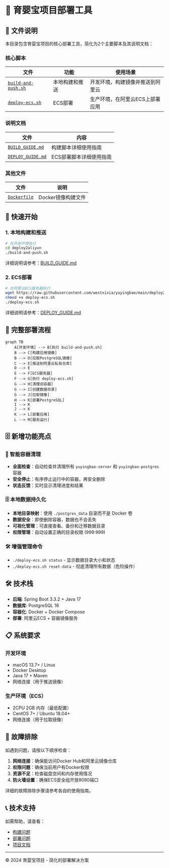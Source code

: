 # 🚀 育婴宝项目部署工具

## 📁 文件说明

本目录包含育婴宝项目的核心部署工具，简化为2个主要脚本及其说明文档：

### 核心脚本

| 文件 | 功能 | 使用场景 |
|------|------|----------|
| [`build-and-push.sh`](./build-and-push.sh) | 本地构建和推送 | 开发环境，构建镜像并推送到阿里云 |
| [`deploy-ecs.sh`](./deploy-ecs.sh) | ECS部署 | 生产环境，在阿里云ECS上部署应用 |

### 说明文档

| 文件 | 内容 |
|------|------|
| [`BUILD_GUIDE.md`](./BUILD_GUIDE.md) | 构建脚本详细使用指南 |
| [`DEPLOY_GUIDE.md`](./DEPLOY_GUIDE.md) | ECS部署脚本详细使用指南 |

### 其他文件

| 文件 | 说明 |
|------|------|
| [`Dockerfile`](./Dockerfile) | Docker镜像构建文件 |

## 🚀 快速开始

### 1. 本地构建和推送

```bash
# 在开发环境执行
cd deploy2aliyun
./build-and-push.sh
```

详细说明请参考：[BUILD_GUIDE.md](./BUILD_GUIDE.md)

### 2. ECS部署

```bash
# 在阿里云ECS服务器执行
wget https://raw.githubusercontent.com/westxixia/yuyingbao/main/deploy2aliyun/deploy-ecs.sh
chmod +x deploy-ecs.sh
./deploy-ecs.sh
```

详细说明请参考：[DEPLOY_GUIDE.md](./DEPLOY_GUIDE.md)

## 🔄 完整部署流程

```mermaid
graph TB
    A[开发环境] --> B[执行 build-and-push.sh]
    B --> C[构建应用镜像]
    B --> D[拉取PostgreSQL镜像]
    C --> E[推送到阿里云私有仓库]
    D --> E
    E --> F[ECS服务器]
    F --> G[执行 deploy-ecs.sh]
    G --> H[清理旧容器]
    G --> I[创建数据目录]
    G --> J[拉取镜像]
    H --> K[部署PostgreSQL]
    I --> K
    J --> K
    K --> L[部署应用]
    L --> M[服务运行]
```

## 🗄️ 新增功能亮点

### 🧹 智能容器清理
- **全面检查**：自动检查并清理所有 `yuyingbao-server` 和 `yuyingbao-postgres` 容器
- **安全停止**：有序停止运行中的容器，再安全删除
- **状态反馈**：实时显示清理进度和结果

### 🗄️ 本地数据持久化
- **本地目录映射**：使用 `./postgres_data` 目录而不是 Docker 卷
- **数据安全**：即使删除容器，数据也不会丢失
- **可视化管理**：可直接查看、备份和迁移数据目录
- **权限管理**：自动设置正确的目录权限 (999:999)

### 🛠️ 增强管理命令
- `./deploy-ecs.sh status` - 显示数据目录大小和状态
- `./deploy-ecs.sh reset-data` - 彻底清理所有数据（危险操作）

## 🛠️ 技术栈

- **后端**: Spring Boot 3.3.2 + Java 17
- **数据库**: PostgreSQL 16
- **容器化**: Docker + Docker Compose
- **部署**: 阿里云ECS + 容器镜像服务

## 📋 系统要求

### 开发环境
- macOS 13.7+ / Linux
- Docker Desktop
- Java 17 + Maven
- 网络连接（用于推送镜像）

### 生产环境（ECS）
- 2CPU 2GB 内存（最低配置）
- CentOS 7+ / Ubuntu 18.04+
- 网络连接（用于拉取镜像）

## 🔧 故障排除

如遇到问题，请按以下顺序检查：

1. **网络连接**：确保能访问Docker Hub和阿里云镜像仓库
2. **权限问题**：确保当前用户有Docker权限
3. **资源不足**：检查磁盘空间和内存使用情况
4. **防火墙设置**：确保ECS安全组开放8080端口

详细的故障排除步骤请参考各自的使用指南。

## 📞 技术支持

如需帮助，请查看：
- [构建问题](./BUILD_GUIDE.md#🔧-故障排除)
- [部署问题](./DEPLOY_GUIDE.md#🔧-故障排除)
- [项目文档](../document/v0.5/)

---

© 2024 育婴宝项目 - 简化的部署解决方案